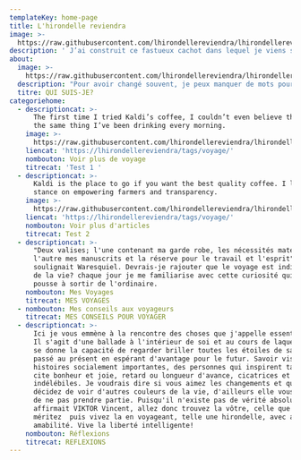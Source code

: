 ```yaml
---
templateKey: home-page
title: L'hirondelle reviendra
image: >-
  https://raw.githubusercontent.com/lhirondellereviendra/lhirondellereviendra/test/static/img/header.jpeg
description: ' J’ai construit ce fastueux cachot dans lequel je viens souvent me poser pour mettre encore plus de soleil dans mes pensées et jauger ma créativité. D’ici, je peux regarder par dessus le monde et essayer de comprendre: l’Afrique, l’espoir. Tous ces petits à qui nous donnons la vie, l’éducation les fera naître de nouveau(...)'
about:
  image: >-
    https://raw.githubusercontent.com/lhirondellereviendra/lhirondellereviendra/test/static/img/bio.jpeg
  description: "Pour avoir changé souvent, je peux manquer de mots pour me décrire dans le temps.\nNéanmoins, vous trouverez peintes sur ces murs, quelques figures fidèles  qui elles restent intactes. Dans mon portefeuille, j’ai placé au premier rang la photo d’une Afrique nouvelle et émergée: mes rêves sont ce que j’ai de plus précieux; je les garde sous les yeux pour ne pas oublier de prier. \n\nJe m’inspire de cette alliance qui passe de mères en filles et dont la valeur sentimentale surpasse le vrai prix sur le marché:  le coût des choses comptant pour peu, je ne m’intéresse qu’à leur utilité.\n\nMes charmes coulent le long de l’arme d’un glorieux guerrier, si précieuse malgré sa culpabilité : j’ai l’avantage de savoir où je vais donc lorsque que je trébuche, je me relève aussitôt pour continuer à écrire ces mots qui me servent et me rapprochent de vous. \nComme la musique, ils m’apaisent et soignent mon âme.\nJe suis juriste, altruiste et exploratrice.\n Ici je raconte  de petites histoires éclairées par celle des d'autres l’émotion je veux dire, la meilleure drogue de tous les temps, celle qui donne un vrai sens à la condition humaine.\n\nJe m’appelle Elisabeth,  je suis semblable à une pierre quelconque achetée aux enchères, un fragment de verre médiéval ou une armure dont on compte l’histoire uniquement aux invités de marque. \nEn effet, je ne sais du jour au lendemain, ni plaire, ni paraître car authentique, authentique, je suis immense.\n\_"
  titre: QUI SUIS-JE?
categoriehome:
  - descriptioncat: >-
      The first time I tried Kaldi’s coffee, I couldn’t even believe that was
      the same thing I’ve been drinking every morning.
    image: >-
      https://raw.githubusercontent.com/lhirondellereviendra/lhirondellereviendra/test/static/img/bio.jpeg
    liencat: 'https://lhirondellereviendra/tags/voyage/'
    nombouton: Voir plus de voyage
    titrecat: 'Test 1 '
  - descriptioncat: >-
      Kaldi is the place to go if you want the best quality coffee. I love their
      stance on empowering farmers and transparency.
    image: >-
      https://raw.githubusercontent.com/lhirondellereviendra/lhirondellereviendra/test/static/img/bio.jpeg
    liencat: 'https://lhirondellereviendra/tags/voyage/'
    nombouton: Voir plus d'articles
    titrecat: Test 2
  - descriptioncat: >-
      "Deux valises; l'une contenant ma garde robe, les nécessités matérielles,
      l'autre mes manuscrits et la réserve pour le travail et l'esprit" ainsi
      soulignait Waresquiel. Devrais-je rajouter que le voyage est indissociable
      de la vie? chaque jour je me familiarise avec cette curiosité qui me
      pousse à sortir de l'ordinaire.
    nombouton: Mes Voyages
    titrecat: MES VOYAGES
  - nombouton: Mes conseils aux voyageurs
    titrecat: MES CONSEILS POUR VOYAGER
  - descriptioncat: >-
      Ici je vous emmène à la rencontre des choses que j'appelle essentielles.
      Il s'agit d'une ballade à l'intérieur de soi et au cours de laquelle l'on
      se donne la capacité de regarder briller toutes les étoiles de sa vie, du
      passé au présent en espérant d'avantage pour le futur. Savoir visiter des
      histoires socialement importantes, des personnes qui inspirent tant. Je
      cite bonheur et joie, retard ou longueur d'avance, cicatrices et tâches
      indélébiles. Je voudrais dire si vous aimez les changements et que vous
      décidez de voir d'autres couleurs de la vie, d'ailleurs elle vous suggère
      de ne pas prendre partie. Puisqu'il n'existe pas de vérité absolue
      affirmait VIKTOR Vincent, allez donc trouvez la vôtre, celle que vous
      méritez  puis vivez la en voyageant, telle une hirondelle, avec agilité et
      amabilité. Vive la liberté intelligente!
    nombouton: Réflexions
    titrecat: REFLEXIONS
---
```


